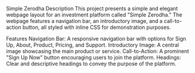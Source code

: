 Simple Zerodha
Description
This project presents a simple and elegant webpage layout for an investment platform called "Simple Zerodha." The webpage features a navigation bar, an introductory image, and a call-to-action button, all styled with inline CSS for demonstration purposes.

Features
Navigation Bar: A responsive navigation bar with options for Sign Up, About, Product, Pricing, and Support.
Introductory Image: A central image showcasing the main product or service.
Call-to-Action: A prominent "Sign Up Now" button encouraging users to join the platform.
Headings: Clear and descriptive headings to convey the purpose of the platform.
